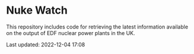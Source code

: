 # Nuke Watch

This repository includes code for retrieving the latest information available on the output of EDF nuclear power plants in the UK.

Last updated: 2022-12-04 17:08